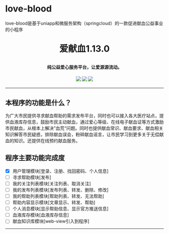 # love-blood
love-blood是基于uniapp和微服务架构（springcloud）的一款促进献血公益事业的小程序
﻿<h1 align="center" style="margin: 30px 0 30px; font-weight: bold;">爱献血1.13.0</h1>
<h4 align="center">纯公益爱心服务平台，让爱源源流动。</h4>
<h4 align="center">
<img src="https://img.shields.io/badge/sa--token-v1.13.0-green" />
<img src="https://img.shields.io/badge/springboot-v2.3.7-green" />
<img src="https://img.shields.io/badge/mybatis-v1.2.0-green" />
</h4>

---

## 本程序的功能是什么？
为广大市民提供寻求献血帮助的需求发布平台，同时也可以接入各大医疗站点，提供血液库存信息，鼓励市民主动献血，通过爱心等级、在线电子献血证等方式激励市民献血，从根本上解决”血荒“问题。同时也提供献血常识、献血要求、献血相关知识解答市民疑惑，排除献血误会，粉碎献血谣言，让市民学习到更多关于无偿献血的知识。还提供在线预约献血服务。

## 程序主要功能完成度

 - [x] 用户管理模块[登录、注册、找回密码、个人信息]
 - [ ] 寻求帮助模块[发布]
 - [ ] 我的关注列表模块[关注列表、取消关注]
 - [ ] 我的发布列表模块[发布列表、转发、删除、修改]
 - [ ] 我的帮助列表模块[帮助列表、转发、无法帮助]
 - [ ] 帮助内容显示模块[文章显示、转发、帮助]
 - [ ] 个人消息模块[显示帮助信息、显示官方推送信息]
 - [ ] 血液库存模块[血液库存信息]
 - [ ] 献血知识库模块[web-view引入到程序]

---

